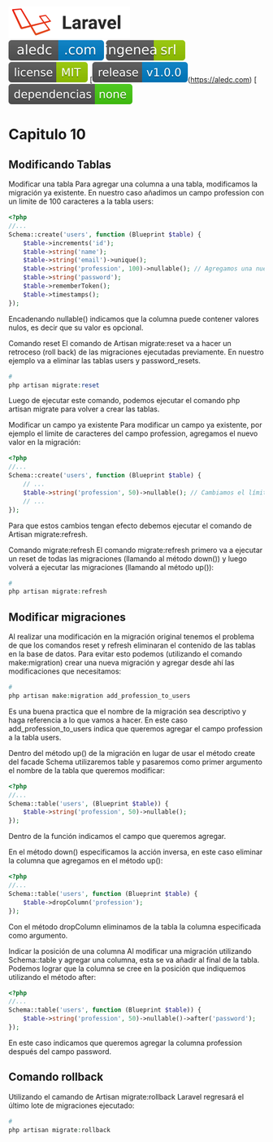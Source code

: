 ![Laravel](https://raw.githubusercontent.com/aledc7/Laravel/master/pirullo.png "Aledc.com")   
[![aledc.com](https://github.com/aledc7/Scrum-Certification/blob/master/recursos/aledc.com.svg)](https://aledc.com)
[![ingenea.com.ar](https://github.com/aledc7/Scrum-Certification/blob/master/recursos/ingenea.svg)](http://ingenea.com.ar)
[![License](https://github.com/aledc7/Scrum-Certification/blob/master/recursos/mit-license.svg)](https://aledc.com)
[![GitHub release](https://github.com/aledc7/Scrum-Certification/blob/master/recursos/release.svg)(https://aledc.com)
[![Dependencies](https://github.com/aledc7/Scrum-Certification/blob/master/recursos/dependencias-none.svg)

# Capitulo 10
## Modificando Tablas


Modificar una tabla
Para agregar una columna a una tabla, modificamos la migración ya existente. En nuestro caso añadimos un campo profession con un limite de 100 caracteres a la tabla users:
```php
<?php
//...
Schema::create('users', function (Blueprint $table) {
    $table->increments('id');
    $table->string('name');
    $table->string('email')->unique();  
    $table->string('profession', 100)->nullable(); // Agregamos una nueva columna
    $table->string('password');
    $table->rememberToken();
    $table->timestamps();
});
```

Encadenando nullable() indicamos que la columna puede contener valores nulos, es decir que su valor es opcional.

Comando reset
El comando de Artisan migrate:reset va a hacer un retroceso (roll back) de las migraciones ejecutadas previamente. En nuestro ejemplo va a eliminar las tablas users y password_resets.

```php
#
php artisan migrate:reset
```
Luego de ejecutar este comando, podemos ejecutar el comando php artisan migrate para volver a crear las tablas.

Modificar un campo ya existente
Para modificar un campo ya existente, por ejemplo el limite de caracteres del campo profession, agregamos el nuevo valor en la migración:

```php
<?php
//...
Schema::create('users', function (Blueprint $table) {
    // ...
    $table->string('profession', 50)->nullable(); // Cambiamos el límite de 100 a 50
    // ...
});
```

Para que estos cambios tengan efecto debemos ejecutar el comando de Artisan migrate:refresh.

Comando migrate:refresh
El comando migrate:refresh primero va a ejecutar un reset de todas las migraciones (llamando al método down()) y luego volverá a ejecutar las migraciones (llamando al método up()):

```php
#
php artisan migrate:refresh
```

## Modificar migraciones
Al realizar una modificación en la migración original tenemos el problema de que los comandos reset y refresh eliminaran el contenido de las tablas en la base de datos. Para evitar esto podemos (utilizando el comando make:migration) crear una nueva migración y agregar desde ahí las modificaciones que necesitamos:

```php
#
php artisan make:migration add_profession_to_users
```

Es una buena practica que el nombre de la migración sea descriptivo y haga referencia a lo que vamos a hacer. En este caso add_profession_to_users indica que queremos agregar el campo profession a la tabla users.

Dentro del método up() de la migración en lugar de usar el método create del facade Schema utilizaremos table y pasaremos como primer argumento el nombre de la tabla que queremos modificar:

```php
<?php
//...
Schema::table('users', (Blueprint $table)) {
    $table->string('profession', 50)->nullable();
});
```

Dentro de la función indicamos el campo que queremos agregar.

En el método down() especificamos la acción inversa, en este caso eliminar la columna que agregamos en el método up():

```php
<?php
//...
Schema::table('users', function (Blueprint $table) {
    $table->dropColumn('profession');
});
```

Con el método dropColumn eliminamos de la tabla la columna especificada como argumento.

Indicar la posición de una columna
Al modificar una migración utilizando Schema::table y agregar una columna, esta se va añadir al final de la tabla. Podemos lograr que la columna se cree en la posición que indiquemos utilizando el método after:

```php
<?php
//...
Schema::table('users', function (Blueprint $table)) {
    $table->string('profession', 50)->nullable()->after('password');
});
```

En este caso indicamos que queremos agregar la columna profession después del campo password.

## Comando rollback
Utilizando el camando de Artisan migrate:rollback Laravel regresará el último lote de migraciones ejecutado:

```php
#
php artisan migrate:rollback
```





